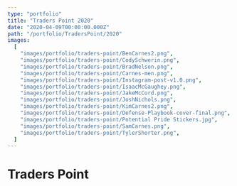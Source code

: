```yaml
---
type: "portfolio"
title: "Traders Point 2020"
date: "2020-04-09T00:00:00.000Z"
path: "/portfolio/TradersPoint/2020"
images:
  [
    "images/portfolio/traders-point/BenCarnes2.png",
    "images/portfolio/traders-point/CodySchwerin.png",
    "images/portfolio/traders-point/BradNelson.png",
    "images/portfolio/traders-point/Carnes-men.png",
    "images/portfolio/traders-point/Instagram-post-v1.0.png",
    "images/portfolio/traders-point/IsaacMcGaughey.png",
    "images/portfolio/traders-point/JakeMcCord.png",
    "images/portfolio/traders-point/JoshNichols.png",
    "images/portfolio/traders-point/KimCarnes2.png",
    "images/portfolio/traders-point/Defense-Playbook-cover-final.png",
    "images/portfolio/traders-point/Potential Pride Stickers.jpg",
    "images/portfolio/traders-point/SamCarnes.png",
    "images/portfolio/traders-point/TylerShorter.png",
  ]
---
```


# Traders Point
